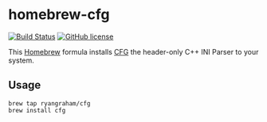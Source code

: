 # homebrew-cfg

[![Build Status](https://travis-ci.org/ryangraham/homebrew-cfg.svg?branch=master)](https://travis-ci.org/ryangraham/homebrew-cfg)
[![GitHub license](https://img.shields.io/badge/license-MIT-blue.svg)](https://raw.githubusercontent.com/ryangraham/homebrew-cfg/master/LICENSE)

This [Homebrew](http://brew.sh) formula installs [CFG](https://github.com/ryangraham/cfg) the header-only C++ INI Parser to your system.

## Usage

```
brew tap ryangraham/cfg
brew install cfg
```
